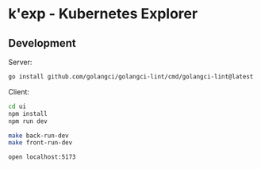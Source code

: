 # k'exp - Kubernetes Explorer

## Development

Server:

```sh
go install github.com/golangci/golangci-lint/cmd/golangci-lint@latest
```

Client:

```sh
cd ui
npm install
npm run dev
```

```sh
make back-run-dev
make front-run-dev

open localhost:5173
```
